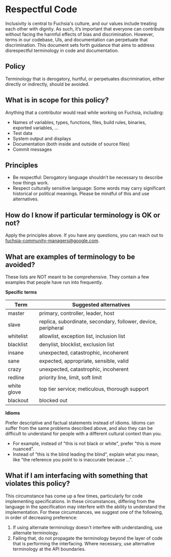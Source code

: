 # Respectful Code

Inclusivity is central to Fuchsia's culture, and our values include treating
each other with dignity. As such, it’s important that everyone can contribute
without facing the harmful effects of bias and discrimination.  However, terms
in our codebase, UIs, and documentation can perpetuate that discrimination.
This document sets forth guidance that aims to address disrespectful
terminology in code and documentation.

## Policy

Terminology that is derogatory, hurtful, or perpetuates discrimination, either
directly or indirectly, should be avoided.

## What is in scope for this policy?

Anything that a contributor would read while working on Fuchsia, including:

- Names of variables, types, functions, files, build rules, binaries, exported
  variables, ...
- Test data
- System output and displays
- Documentation (both inside and outside of source files)
- Commit messages

## Principles

- Be respectful: Derogatory language shouldn’t be necessary to describe how
  things work.
- Respect culturally sensitive language:  Some words may carry significant
  historical or political meanings.  Please be mindful of this and use
  alternatives.

## How do I know if particular terminology is OK or not?

Apply the principles above.  If you have any questions, you can reach out to
fuchsia-community-managers@google.com.

## What are examples of terminology to be avoided?

These lists are NOT meant to be comprehensive. They contain a few examples that
people have run into frequently.

**Specific terms**

| Term        | Suggested alternatives                                        |
| ----------  | ------------------------------------------------------------- |
| master      | primary, controller, leader, host                             |
| slave       | replica, subordinate, secondary, follower, device, peripheral |
| whitelist   | allowlist, exception list, inclusion list                     |
| blacklist   | denylist, blocklist, exclusion list                           |
| insane      | unexpected, catastrophic, incoherent                          |
| sane        | expected, appropriate, sensible, valid                        |
| crazy       | unexpected, catastrophic, incoherent                          |
| redline     | priority line, limit, soft limit                              |
| white glove | top tier service; meticulous, thorough support                |
| blackout    | blocked out                                                   |

**Idioms**

Prefer descriptive and factual statements instead of idioms. Idioms can suffer
from the same problems described above, and also they can be difficult to
understand for people with a different cultural context than you.

* For example, instead of "this is not black or white", prefer "this is more
  nuanced".
* Instead of "this is the blind leading the blind", explain what you mean, like
  "the reference you point to is inaccurate because ...".

## What if I am interfacing with something that violates this policy?

This circumstance has come up a few times, particularly for code implementing
specifications.  In these circumstances, differing from the language in the
specification may interfere with the ability to understand the implementation.
For these circumstances, we suggest one of the following, in order of decreasing
preference:

1. If using alternate terminology doesn't interfere with understanding, use
   alternate terminology.
2. Failing that, do not propagate the terminology beyond the layer of code that
   is performing the interfacing.  Where necessary, use alternative terminology
   at the API boundaries.
